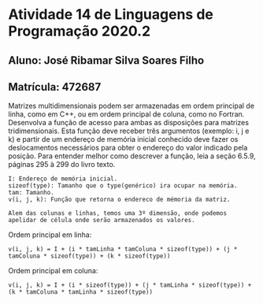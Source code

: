 # Atividade 14 de Linguagens de Programação 2020.2

## Aluno: José Ribamar Silva Soares Filho
## Matrícula: 472687

Matrizes multidimensionais podem ser armazenadas em ordem principal de linha, como em C++, ou em ordem principal de coluna, como no Fortran. Desenvolva a função de acesso para ambas as disposições para matrizes tridimensionais. Esta função deve receber três argumentos (exemplo: i, j e k) e partir de um endereço de memória inicial conhecido deve fazer os deslocamentos necessários para obter o endereço do valor indicado pela posição. Para entender melhor como descrever a função, leia a seção 6.5.9, páginas 295 à 299 do livro texto.

```
I: Endereço de memória inicial.
sizeof(type): Tamanho que o type(genérico) ira ocupar na memória.
tam: Tamanho.
v(i, j, k): Função que retorna o endereco de mémoria da matriz.

Alem das colunas e linhas, temos uma 3º dimensão, onde podemos apelidar de célula onde serão armazenados os valores.
```

Ordem principal em linha: 
```
v(i, j, k) = I + (i * tamLinha * tamColuna * sizeof(type)) + (j * tamColuna * sizeof(type)) + (k * sizeof(type))
```

Ordem principal em coluna: 
```
v(i, j, k) = I + (i * sizeof(type)) + (j * tamLinha * sizeof(type)) + (k * tamColuna * tamLinha * sizeof(type))
```